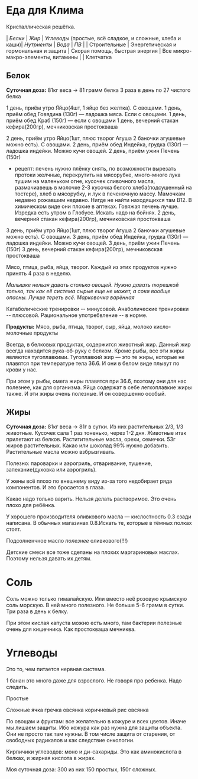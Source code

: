# Еда для Клима


Кристаллическая решётка.

| *Белки*      | *Жир*                                  | *Углеводы* (простые, всё сладкое, и сложные, хлеба и каши)| *Нутриенты*                        | *Вода* | *ПВ*     |
| Строительные | Энергетическая и гормональная и защита | Скорая помощь, быстрая энергия                            | Все микро-макро-элементы, витамины |        | Клетчатка



## Белок

**Суточная доза:** 
81кг веса → 81 грамм белка
3 раза в день по 27 чистого белка

1 день, приём утро Яйцо(4шт, 1 яйцо без желтка). С овощами.
1 день, приём обед Говядина (130г) — ладошка мяса. Если с овощами.
1 день, приём обед Краб (150г) — если с овощами
1 день, вечерний стакан кефира(200гр), мечниковская простокваша

2 день, приём утро Яйцо(1шт, плюс творог Агуша 2 баночки агушевые можно есть). С овощами.
2 день, приём обед Индейка, грудка (130г) — ладошка индейки. Можно кучи овощей.
2 день, приём ужин Печень (150г) 
- рецепт: печень нужно плёнку снять, по возможности вырезать протоки желчные, перекрутить на мясорубке, много-много лука тушим на маленьком огне, кусочек сливочного масла, размачиавешь в молочке 2-3 кусочка белого хлеба(подсушенный на тостере), хлеб в мясорубку, и лук в печеночную массу. Мамочкам недавно рожавшим недавно. Нигде не найти находящихся там B12. В химическом виде они плохие в аптеках. Говяжая печень лучше. Изредка есть утром в Глобусе. Искать надо на бойнях.
2 день, вечерний стакан кефира(200гр), мечниковская простокваша


3 день, приём утро Яйцо(1шт, плюс творог Агуша 2 баночки агушевые можно есть). С овощами.
3 день, приём обед Индейка, грудка (130г) — ладошка индейки. Можно кучи овощей.
3 день, приём ужин Печень (150г)
3 день, вечерний стакан кефира(200гр), мечниковская простокваша

Мясо, птица, рыба, яйца, творог. Каждый из этих продуктов нужно принять 4 раза в неделю.

*Малышке нельзя давать столько овощей. Нужно давать пюрешкой только, так как её система сырые еще не может, а соки вообще опасны. Лучше тереть всё. Марковочка варённая*

Катаболические тренировки -- минусовой.
Анаболические тренировки -- плюсовой.
Рациональное употребвление -- в норме.

**Продукты:**
Мясо, рыба, 
птица, творог, 
сыр, яйца, молоко
кисло-молочные продукты

Всегда, в белковых продуктах, содержится животный жир. Данный жир всегда находится рука-об-руку с белком.
Кроме рыбы, все эти жиры являются тугоплавкими. 
Тугоплавкий жир — это те жиры, которые не плавятся при температуре тела 36.6. И они в белом виде плывут по крови у нас.

При этом у рыбы, омега жиры плавятся при 36.6, поэтому они для нас полезнее, как для организма.
Яйца содержат в себе легкоплавкие жиры также. И эти жиры очень полезные. И он совершенно особый.

## Жиры

**Суточная доза:** 
81кг веса → 81г в сутки. Из них растительных 2/3, 1/3 животные. Кусочек сала 1 раз тоненько, через 1-2 дня.
Животные итак прилетают из белков. 
Раститительные масла, орехи, семечки. 53г жиров растительных.
Какао или шоколад 99% нужно добавить. 
Растительные масла можно взбрызгивать.

Полезно: пароварки и аэрогриль, отваривание, тушение, запекание(духовка или аэрогриль).

У жены всё плохо по внешнему виду из-за того недобирает ряда компонентов. И это бросается в глаза.

Какао надо только варить. Нельзя делать растворимое. Это очень плохо для ребёнка.

У хорошего производителя оливкового масла — кислостность 0.3 сзади написана. В обычных магазинах 0.8.Искать те, которые в тёмных полках стоят.

Подсолненчное масло *полезнее* оливкового(!!!)

Детские смеси все тоже сделаны на плохих маргариновых маслах. Поэтому нельзя давать их детям.

# Соль
Соль можно только гималайскую. Или вместо неё розовую крымскую соль морскую. В ней много полезного. Не больше 5-6 грамм в сутки. 
Три раза в день к белку.

При этом кислая капуста можно есть много, там бактерии полезные очень для кишечника. Как простокваша мечниква.

# Углеводы

Это то, чем питается нервная система.

1 банан это много даже для взрослого. Не говоря про ребенка.
Надо следить.

Простые

Сложные
ячка
гречка
овсянка
коричневый рис
овсянка

По овощам и фруктам: все желательно в кожуре и всех цветов. Иначе мы лишаем защиты. Ибо кожура как раз нужна для защиты объекта. Они не просто так там нужны. 
В том числе защита от старения, от свободных радикалов и как следствие онкологии.

Кирпичики углеводов: моно и ди-сахариды. Это как аминокислота в белках, и жирная кислота в жирах.

Моя суточная доза: 300 из них 150 простых, 150г сложных.
